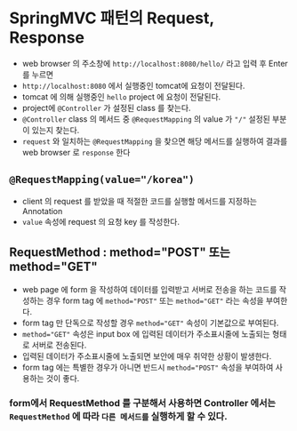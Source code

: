 # SpringMVC 패턴의 Request, Response
* web browser 의 주소창에 ```http://localhost:8080/hello/``` 라고 입력 후 Enter 를 누르면 
* ```http://localhost:8080``` 에서 실행중인 tomcat에 요청이 전달된다.
* tomcat 에 의해 실행중인 ```hello``` project 에 요청이 전달된다.
* project에 ```@Controller``` 가 설정된 class 를 찾는다.
* ```@Controller``` class 의 메서드 중 ```@RequestMapping``` 의 value 가 ```"/"``` 설정된 부분이 있는지 찾는다.
* ```request``` 와 일치하는 ```@RequestMapping``` 을 찾으면 해당 메서드를 실행하여 결과를 web browser 로 ```response``` 한다

## ```@RequestMapping(value="/korea")```
* client 의 request 를 받았을 때 적절한 코드를 실행할 메서드를 지정하는 Annotation
* ```value``` 속성에 request 의 요청 key 를 작성한다.

## RequestMethod : method="POST" 또는 method="GET"
* web page 에 form 을 작성하여 데이터를 입력받고 서버로 전송을 하는 코드를 작성하는 경우 form tag 에 ```method="POST"``` 또는 ```method="GET"``` 라는 속성을 부여한다.
* form tag 만 단독으로 작성할 경우 ```method="GET"``` 속성이 기본값으로 부여된다.
* ```method="GET"``` 속성은 input box 에 입력된 데이터가 주소표시줄에 노출되는 형태로 서버로 전송된다.
* 입력된 데이터가 주소표시줄에 노출되면 보안에 매우 취약한 상황이 발생한다.
* form tag 에는 특별한 경우가 아니면 반드시 ```method="POST"``` 속성을 부여하여 사용하는 것이 좋다.

### form에서 RequestMethod 를 구분해서 사용하면 Controller 에서는 ```RequestMethod``` 에 따라 ```다른 메서드를``` 실행하게 할 수 있다.